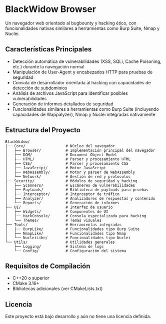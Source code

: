 # BlackWidow Browser

Un navegador web orientado al bugbounty y hacking ético, con funcionalidades nativas similares a herramientas como Burp Suite, Nmap y Nuclei.

## Características Principales

- Detección automática de vulnerabilidades (XSS, SQLi, Cache Poisoning, etc.) durante la navegación normal
- Manipulación de User-Agent y encabezados HTTP para pruebas de seguridad
- Consola de desarrollador orientada al hacking con capacidades de detección de subdominios
- Análisis de archivos JavaScript para identificar posibles vulnerabilidades
- Generación de informes detallados de seguridad
- Funcionalidades similares a herramientas como Burp Suite (incluyendo capacidades de Wappalyzer), Nmap y Nuclei integradas nativamente

## Estructura del Proyecto

```
BlackWidow/
├── Core/                  # Núcleo del navegador
│   ├── Browser/           # Implementación principal del navegador
│   ├── DOM/               # Document Object Model
│   ├── HTML/              # Parser y procesamiento HTML
│   ├── CSS/               # Parser y procesamiento CSS
│   ├── JavaScript/        # Motor JavaScript
│   ├── WebAssembly/       # Motor y parser de WebAssembly
│   └── Network/           # Gestión de red y protocolos
├── Security/              # Módulos de seguridad y hacking
│   ├── Scanners/          # Escáneres de vulnerabilidades
│   ├── Payloads/          # Biblioteca de payloads para pruebas
│   ├── Interceptor/       # Interceptor de tráfico
│   ├── Analyzer/          # Analizadores de respuestas y contenido
│   └── Reports/           # Generación de informes
├── UI/                    # Interfaz de usuario
│   ├── Widgets/           # Componentes de UI
│   ├── HackConsole/       # Consola especializada para hacking
│   └── Themes/            # Temas visuales
├── Tools/                 # Herramientas integradas
│   ├── BurpLike/          # Funcionalidades tipo Burp Suite
│   ├── NmapLike/          # Funcionalidades tipo Nmap
│   └── NucleiLike/        # Funcionalidades tipo Nuclei
└── Utils/                 # Utilidades generales
    ├── Logging/           # Sistema de logs
    └── Config/            # Configuración del sistema
```

## Requisitos de Compilación

- C++20 o superior
- CMake 3.16+
- Bibliotecas adicionales (ver CMakeLists.txt)

## Licencia

Este proyecto está bajo desarrollo y aún no tiene una licencia definida.